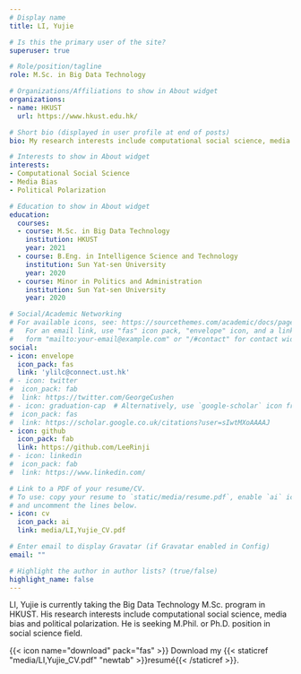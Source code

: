```yaml
---
# Display name
title: LI, Yujie

# Is this the primary user of the site?
superuser: true

# Role/position/tagline
role: M.Sc. in Big Data Technology

# Organizations/Affiliations to show in About widget
organizations:
- name: HKUST
  url: https://www.hkust.edu.hk/

# Short bio (displayed in user profile at end of posts)
bio: My research interests include computational social science, media bias and political polarization.

# Interests to show in About widget
interests:
- Computational Social Science
- Media Bias
- Political Polarization

# Education to show in About widget
education:
  courses:
  - course: M.Sc. in Big Data Technology
    institution: HKUST
    year: 2021
  - course: B.Eng. in Intelligence Science and Technology
    institution: Sun Yat-sen University
    year: 2020
  - course: Minor in Politics and Administration
    institution: Sun Yat-sen University
    year: 2020

# Social/Academic Networking
# For available icons, see: https://sourcethemes.com/academic/docs/page-builder/#icons
#   For an email link, use "fas" icon pack, "envelope" icon, and a link in the
#   form "mailto:your-email@example.com" or "/#contact" for contact widget.
social:
- icon: envelope
  icon_pack: fas
  link: 'ylilc@connect.ust.hk'
# - icon: twitter
#  icon_pack: fab
#  link: https://twitter.com/GeorgeCushen
# - icon: graduation-cap  # Alternatively, use `google-scholar` icon from `ai` icon pack
#  icon_pack: fas
#  link: https://scholar.google.co.uk/citations?user=sIwtMXoAAAAJ
- icon: github
  icon_pack: fab
  link: https://github.com/LeeRinji
# - icon: linkedin
#  icon_pack: fab
#  link: https://www.linkedin.com/

# Link to a PDF of your resume/CV.
# To use: copy your resume to `static/media/resume.pdf`, enable `ai` icons in `params.toml`, 
# and uncomment the lines below.
- icon: cv
  icon_pack: ai
  link: media/LI,Yujie_CV.pdf

# Enter email to display Gravatar (if Gravatar enabled in Config)
email: ""

# Highlight the author in author lists? (true/false)
highlight_name: false
---
```


LI, Yujie is currently taking the Big Data Technology M.Sc. program in HKUST. His research interests include computational social science, media bias and political polarization. He is seeking M.Phil. or Ph.D. position in social science field.

{{< icon name="download" pack="fas" >}} Download my {{< staticref "media/LI,Yujie_CV.pdf" "newtab" >}}resumé{{< /staticref >}}.
